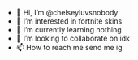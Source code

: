 - 👋 Hi, I’m @chelseyluvsnobody
- 👀 I’m interested in fortnite skins
- 🌱 I’m currently learning nothing
- 💞️ I’m looking to collaborate on idk
- 📫 How to reach me send me ig

<!---
chelseyluvsnobody/chelseyluvsnobody is a ✨ special ✨ repository because its `README.md` (this file) appears on your GitHub profile.
You can click the Preview link to take a look at your changes.
--->
